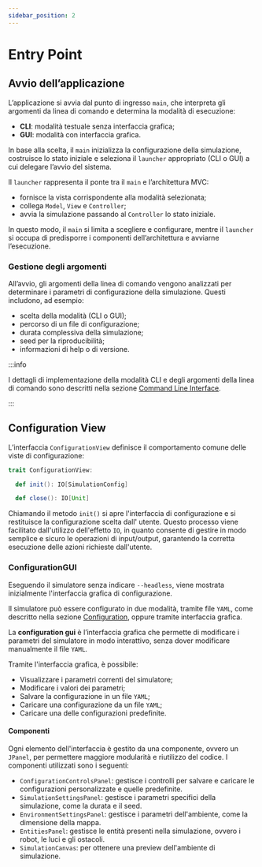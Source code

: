 ```yaml
---
sidebar_position: 2
---
```


# Entry Point

## Avvio dell’applicazione

L’applicazione si avvia dal punto di ingresso `main`, che interpreta gli argomenti da linea di comando e determina la
modalità di esecuzione:

- **CLI**: modalità testuale senza interfaccia grafica;
- **GUI**: modalità con interfaccia grafica.

In base alla scelta, il `main` inizializza la configurazione della simulazione, costruisce lo stato iniziale e
seleziona il `launcher` appropriato (CLI o GUI) a cui delegare l’avvio del sistema.

Il `launcher` rappresenta il ponte tra il `main` e l’architettura MVC:

- fornisce la vista corrispondente alla modalità selezionata;
- collega `Model`, `View` e `Controller`;
- avvia la simulazione passando al `Controller` lo stato iniziale.

In questo modo, il `main` si limita a scegliere e configurare, mentre il `launcher` si occupa di predisporre i componenti
dell’architettura e avviarne l’esecuzione.

### Gestione degli argomenti

All’avvio, gli argomenti della linea di comando vengono analizzati per determinare i parametri di configurazione della
simulazione.
Questi includono, ad esempio:

- scelta della modalità (CLI o GUI);
- percorso di un file di configurazione;
- durata complessiva della simulazione;
- seed per la riproducibilità;
- informazioni di help o di versione.

:::info

I dettagli di implementazione della modalità CLI e degli argomenti della linea di comando sono descritti nella sezione [Command Line Interface](../05-implementation/04-giulia-nardicchia/cli.md).

:::

## Configuration View

L’interfaccia `ConfigurationView` definisce il comportamento comune delle viste di configurazione:

```scala
trait ConfigurationView:

  def init(): IO[SimulationConfig]

  def close(): IO[Unit]
```

Chiamando il metodo `init()` si apre l'interfaccia di configurazione e si restituisce la configurazione scelta dall'
utente.
Questo processo viene facilitato dall'utilizzo dell'effetto `IO`, in quanto consente di gestire in modo semplice e
sicuro le operazioni di input/output, garantendo la corretta esecuzione delle azioni richieste dall'utente.

### ConfigurationGUI

Eseguendo il simulatore senza indicare `--headless`, viene mostrata inizialmente l'interfaccia grafica di configurazione.

Il simulatore può essere configurato in due modalità, tramite file `YAML`, come descritto nella sezione
[Configuration](08-configuration.md), oppure tramite interfaccia grafica.

La **configuration gui** è l’interfaccia grafica che permette di modificare i parametri del simulatore in modo
interattivo, senza dover modificare manualmente il file `YAML`.

Tramite l'interfaccia grafica, è possibile:

- Visualizzare i parametri correnti del simulatore;
- Modificare i valori dei parametri;
- Salvare la configurazione in un file `YAML`;
- Caricare una configurazione da un file `YAML`;
- Caricare una delle configurazioni predefinite.

#### Componenti

Ogni elemento dell'interfaccia è gestito da una componente, ovvero un `JPanel`, per permettere maggiore modularità e
riutilizzo del codice.
I componenti utilizzati sono i seguenti:

- `ConfigurationControlsPanel`: gestisce i controlli per salvare e caricare le configurazioni personalizzate e quelle 
predefinite.
- `SimulationSettingsPanel`: gestisce i parametri specifici della simulazione, come la durata e il seed.
- `EnvironmentSettingsPanel`: gestisce i parametri dell'ambiente, come la dimensione della mappa.
- `EntitiesPanel`: gestisce le entità presenti nella simulazione, ovvero i robot, le luci e gli ostacoli.
- `SimulationCanvas`: per ottenere una preview dell'ambiente di simulazione.
